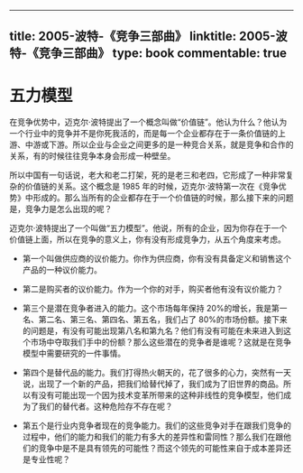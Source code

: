 
---
title: 2005-波特-《竞争三部曲》
linktitle: 2005-波特-《竞争三部曲》
type: book
commentable: true
---

# 五力模型

在竞争优势中，迈克尔·波特提出了一个概念叫做“价值链”。他认为什么？他认为一个行业中的竞争并不是你死我活的，而是每一个企业都存在于一条价值链的上游、中游或下游。所以企业与企业之间更多的是一种竞合关系，就是竞争和合作的关系，有的时候往往竞争本身会形成一种壁垒。

所以中国有一句话说，老大和老二打架，死的是老三和老四，它形成了一种非常复杂的价值链的关系。这个概念是 1985 年的时候，迈克尔·波特第一次在《竞争优势》中形成的。那么当所有的企业都存在于一个价值链的时候，那么接下来的问题是，竞争力是怎么出现的呢？

迈克尔·波特提出了一个叫做“五力模型”。他说，所有的企业，因为你存在于一个价值链上面，所以在竞争的意义上，你有没有形成竞争力，从五个角度来考虑。

- 第一个叫做供应商的议价能力。你作为供应商，你有没有具备定义和销售这个产品的一种议价能力。

- 第二是购买者的议价能力。作为一个你的对手，购买者他有没有议价能力？

- 第三个是潜在竞争者进入的能力。这个市场每年保持 20%的增长，我是第一名、第二名、第三名、第四名、第五名，我们占了 80%的市场份额。接下来的问题是，有没有可能出现第八名和第九名？他们有没有可能在未来进入到这个市场中夺取我们手中的份额？那么这些潜在的竞争者是谁呢？这就是在竞争模型中需要研究的一件事情。

- 第四个是替代品的能力。我们打得热火朝天的，花了很多的心力，突然有一天说，出现了一个新的产品，把我们给替代掉了，我们成为了旧世界的商品。所以有没有可能出现一个因为技术变革所带来的这种非线性的竞争模型，他们成为了我们的替代者。这种危险存不存在呢？

- 第五个是行业内竞争者现在的竞争能力。我们的这些竞争对手在跟我们竞争的过程中，他们的能力和我们的能力有多大的差异性和雷同性？那么我们在跟他们的竞争中是不是具有领先的可能性？而这个领先的可能性来自于成本差异还是专业性呢？

    
